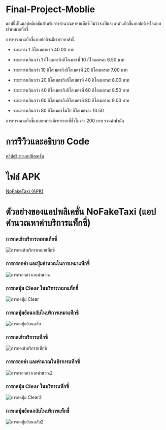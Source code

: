 ﻿# Final-Project-Moblie
แอปนี้เป็นแอปพลิเคชันสำหรับการคำนวณหาค่าแท็กซี่ ไม่ว่าจะเป็นจะหาค่าแท็กซี่แบบปกติ หรือแบบเช่าเหมาแท็กซี่ 

การหาราคาแท็กซี่แบบปกติจะมีเรทราคาดังนี้

- ระยะทาง 1 กิโลเมตรแรก 40.00 บาท

- ระยะทางเกินกว่า 1 กิโลเมตรถึงกิโลเมตรที่ 10 กิโลเมตรละ 6.50 บาท

- ระยะทางเกินกว่า 10 กิโลเมตรถึงกิโลเมตรที่ 20 กิโลเมตรละ 7.00 บาท

- ระยะทางเกินกว่า 20 กิโลเมตรถึงกิโลเมตรที่ 40 กิโลเมตรละ 8.00 บาท

- ระยะทางเกินกว่า 40 กิโลเมตรถึงกิโลเมตรที่ 60 กิโลเมตรละ 8.50 บาท

- ระยะทางเกินกว่า 60 กิโลเมตรถึงกิโลเมตรที่ 80 กิโลเมตรละ 9.00 บาท

- ระยะทางเกินกว่า 80 กิโลเมตรขึ้นไป กิโลเมตรละ 10.50 

การหาราคาแท็กซี่แบบเหมาจะมีเรทราคาที่ชั่วโมงละ 200 บาท รวมค่าน้ำมัน

# การรีวิวและอธิบาย Code

[คลิปอธิบายแอปพิลเคชัน](https://youtu.be/SCleFKEkaEU) 

# ไฟล์ APK
[NoFakeTaxi (APK)]((https://drive.google.com/drive/folders/1rdOVxHFD6NeUjDM0Qq2tRrDDllWhdq66?usp=share_link))

# ตัวอย่างของแอปพลิเคชั่น NoFakeTaxi (แอปคำนวณหาค่าบริการแท็กซี่)
### การกดเข้าบริการเหมาแท็กซี่
![การกดเข้าบริการเหมาแท็กซี่](https://im3.ezgif.com/tmp/ezgif-3-1dc9078e96.gif) 

### การกรอกค่า และปุ่มคำนวณในการเหมาแท็กซี่
![การกรอกค่า และคำนวณ](https://im3.ezgif.com/tmp/ezgif-3-f96321ffde.gif) 

### การกดปุ่ม Clear ในบริการเหมาแท็กซี่
![การกดปุ่ม Clear](https://im3.ezgif.com/tmp/ezgif-3-269fdbb3e6.gif) 
 
### การกดปุ่มย้อนกลับในบริการเหมาแท็กซี่
![การกดปุ่มย้อนกลับ](https://im3.ezgif.com/tmp/ezgif-3-fa15116231.gif) 

### การกดเข้าบริการแท็กซี่
![การกดเข้าบริการแท็กซี่](https://im3.ezgif.com/tmp/ezgif-3-b6c6d9107e.gif) 

### การกรอกค่า และคำนวณในบิรการแท็กซี่
![การกรอกค่า และคำนวณ2](https://im3.ezgif.com/tmp/ezgif-3-c2120df5dc.gif) 

### การกดปุ่ม Clear ในบริการแท็กซี่
![การกดปุ่ม Clear2](https://im3.ezgif.com/tmp/ezgif-3-731f8dd2cc.gif) 

### การกดปุ่มย้อนกลับในบริการแท็กซี่
![การกดปุ่มย้อนกลับ2](https://im3.ezgif.com/tmp/ezgif-3-3ab76311df.gif) 


